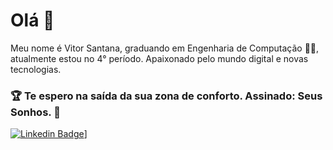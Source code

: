 # Olá 👋
Meu nome  é Vitor Santana, graduando em Engenharia de Computação 👨‍💻, atualmente estou no 4° período.
Apaixonado pelo mundo digital e novas tecnologias. 

### 🏆 Te espero na saída da sua zona de conforto. Assinado: Seus Sonhos. 🧠

[![Linkedin Badge](https://img.shields.io/badge/-LinkedIn-blue?style=flat-square&logo=Linkedin&logoColor=white&link=https://www.linkedin.com/in/vitor-santana-478b1a1a5/)](https://www.linkedin.com/in/vitor-santana-478b1a1a/)]

